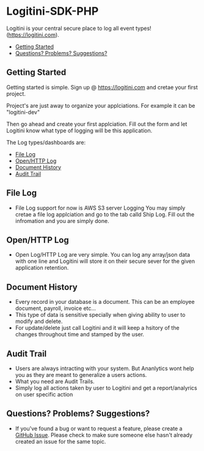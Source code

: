 # Logitini-SDK-PHP

Logitini is your central secure place to log all event types! (https://logitini.com).

- [Getting Started](#getting-started)
- [Questions? Problems? Suggestions?](#questions-problems-suggestions)

## Getting Started

Getting started is simple. Sign up @ https://logitini.com and cretae your first project.

Project's are just away to organize your applciations. For example it can be "logitini-dev"

Then go ahead and create your first applciation. Fill out the form and let Logitini know what type of logging will be this application.

The Log types/dashboards are:
- [File Log](#file-log)
- [Open/HTTP Log](#open-log)
- [Document History](#document-history)
- [Audit Trail](#audit-trail)

## File Log

- File Log support for now is AWS S3 server Logging
You may simply cretae a file log applciation and go to the tab calld Ship Log.
Fill out the infromation and you are simply done.

## Open/HTTP Log

- Open Log/HTTP Log are very simple. You can log any array/json data with one line and Logitini will store it on their secure sever for the given application retention.

## Document History

- Every record in your database is a document. This can be an employee document, payroll, invoice etc...
- This type of data is sensitive specially when giving ability to user to modify and delete.
- For update/delete just call Logitini and it will keep a hsitory of the changes throughout time and stamped by the user.

## Audit Trail
- Users are always intracting with your system. But Ananlytics wont help you as they are meant to generalize a users actions.
- What you need are Audit Trails.
- Simply log all actions taken by user to Logitini and get a report/analyrics on user specific action

## Questions? Problems? Suggestions?

- If you've found a bug or want to request a feature, please create a [GitHub Issue](https://github.com/armonkolaei/logitini/sdk-php/new).
Please check to make sure someone else hasn't already created an issue for the same topic.
